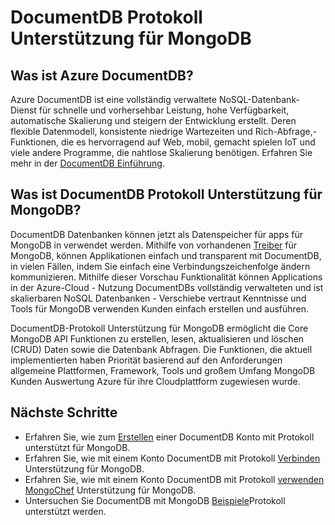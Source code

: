 <properties 
    pageTitle="DocumentDB Protokoll Unterstützung für MongoDB | Microsoft Azure" 
    description="Informationen Sie zu DocumentDB Protokoll Unterstützung für MongoDB, nun in public Preview-Version verfügbar sind." 
    keywords="MongoDB"
    services="documentdb" 
    authors="AndrewHoh" 
    manager="jhubbard" 
    editor="" 
    documentationCenter=""/>

<tags 
    ms.service="documentdb" 
    ms.workload="data-services" 
    ms.tgt_pltfrm="na" 
    ms.devlang="na" 
    ms.topic="article" 
    ms.date="08/23/2016" 
    ms.author="anhoh"/>

# <a name="documentdb-protocol-support-for-mongodb"></a>DocumentDB Protokoll Unterstützung für MongoDB

## <a name="what-is-azure-documentdb"></a>Was ist Azure DocumentDB?
Azure DocumentDB ist eine vollständig verwaltete NoSQL-Datenbank-Dienst für schnelle und vorhersehbar Leistung, hohe Verfügbarkeit, automatische Skalierung und steigern der Entwicklung erstellt. Deren flexible Datenmodell, konsistente niedrige Wartezeiten und Rich-Abfrage,-Funktionen, die es hervorragend auf Web, mobil, gemacht spielen IoT und viele andere Programme, die nahtlose Skalierung benötigen. Erfahren Sie mehr in der [DocumentDB Einführung](documentdb-introduction.md).

## <a name="what-is-documentdb-protocol-support-for-mongodb"></a>Was ist DocumentDB Protokoll Unterstützung für MongoDB?
DocumentDB Datenbanken können jetzt als Datenspeicher für apps für MongoDB in verwendet werden. Mithilfe von vorhandenen [Treiber](https://docs.mongodb.org/ecosystem/drivers/) für MongoDB, können Applikationen einfach und transparent mit DocumentDB, in vielen Fällen, indem Sie einfach eine Verbindungszeichenfolge ändern kommunizieren.  Mithilfe dieser Vorschau Funktionalität können Applications in der Azure-Cloud - Nutzung DocumentDBs vollständig verwalteten und ist skalierbaren NoSQL Datenbanken - Verschiebe vertraut Kenntnisse und Tools für MongoDB verwenden Kunden einfach erstellen und ausführen.

DocumentDB-Protokoll Unterstützung für MongoDB ermöglicht die Core MongoDB API Funktionen zu erstellen, lesen, aktualisieren und löschen (CRUD) Daten sowie die Datenbank Abfragen. Die Funktionen, die aktuell implementierten haben Priorität basierend auf den Anforderungen allgemeine Plattformen, Framework, Tools und großem Umfang MongoDB Kunden Auswertung Azure für ihre Cloudplattform zugewiesen wurde.
  

## <a name="next-steps"></a>Nächste Schritte


- Erfahren Sie, wie zum [Erstellen](documentdb-create-mongodb-account.md) einer DocumentDB Konto mit Protokoll unterstützt für MongoDB.
- Erfahren Sie, wie mit einem Konto DocumentDB mit Protokoll [Verbinden](documentdb-connect-mongodb-account.md) Unterstützung für MongoDB.
- Erfahren Sie, wie mit einem Konto DocumentDB mit Protokoll [verwenden MongoChef](documentdb-mongodb-mongochef.md) Unterstützung für MongoDB.
- Untersuchen Sie DocumentDB mit MongoDB [Beispiele](documentdb-mongodb-samples.md)Protokoll unterstützt werden.

 

